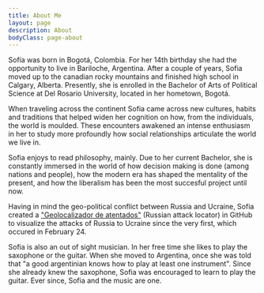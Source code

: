 ```yaml
---
title: About Me
layout: page
description: About
bodyClass: page-about
---
```


Sofía was born in Bogotá, Colombia. For her 14th birthday she had the opportunity to live in Bariloche, Argentina. After a couple of years, Sofia moved up to the canadian rocky mountains and finished high school in Calgary, Alberta. Presently, she is enrolled in the Bachelor of Arts of Political Science at Del Rosario University, located in her hometown, Bogotá.

When traveling across the continent Sofia came across new cultures, habits and traditions that helped widen her cognition on how, from the individuals, the world is moulded. These encounters awakened an intense enthusiasm in her to study more profoundly how social relationships articulate the world we live in. 

Sofia enjoys to read philosophy, mainly. Due to her current Bachelor, she is constantly immersed in the world of how decision making is done (among nations and people), how the modern era has shaped the mentality of the present, and how the liberalism has been the most succesful project until now.

Having in mind the geo-political conflict between Russia and Ucraine, Sofia created a ["Geolocalizador de atentados"](https://github.com/Fiaojeda/geolocalizador) (Russian attack locator) in GitHub to visualize the attacks of Russia to Ucraine since the very first, which occured in February 24. 


Sofia is also an out of sight musician. In her free time she likes to play the saxophone or the guitar. When she moved to Argentina, once she was told that "a good argentinian knows how to play at least one instrument". Since she already knew the saxophone, Sofia was encouraged to learn to play the guitar. Ever since, Sofia and the music are one.  

 



